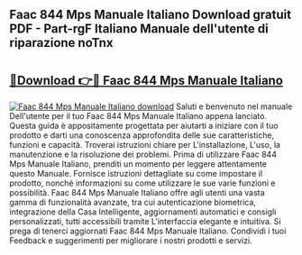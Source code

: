 ## Faac 844 Mps Manuale Italiano Download gratuit PDF - Part-rgF Italiano Manuale dell'utente di riparazione noTnx

# <h2><a href="http://df93qb.blite.top/?on=Faac+844+Mps+Manuale+Italiano">🔗Download 👉🔴 Faac 844 Mps Manuale Italiano</a></h2>

[![Faac 844 Mps Manuale Italiano download](https://i.imgur.com/lujVjoI.png)](http://df93qb.blite.top/?on=Faac+844+Mps+Manuale+Italiano)
Saluti e benvenuto nel manuale Dell'utente per il tuo Faac 844 Mps Manuale Italiano appena lanciato. Questa guida è appositamente progettata per aiutarti a iniziare con il tuo prodotto e darti una conoscenza approfondita delle sue caratteristiche, funzioni e capacità. Troverai istruzioni chiare per L'installazione, L'uso, la manutenzione e la risoluzione dei problemi. Prima di utilizzare Faac 844 Mps Manuale Italiano, prenditi un momento per leggere attentamente questo Manuale. Fornisce istruzioni dettagliate su come impostare il prodotto, nonché informazioni su come utilizzare le sue varie funzioni e possibilità. Faac 844 Mps Manuale Italiano offre agli utenti una vasta gamma di funzionalità avanzate, tra cui autenticazione biometrica, integrazione della Casa Intelligente, aggiornamenti automatici e consigli personalizzati, tutti accessibili tramite L'interfaccia elegante e intuitiva. Si prega di tenerci aggiornati Faac 844 Mps Manuale Italiano. Condividi i tuoi Feedback e suggerimenti per migliorare i nostri prodotti e servizi.
